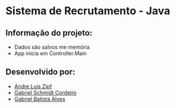 # Sistema de Recrutamento - Java

## Informação do projeto:
- Dados são salvos me memória
- App inicia em Controller.Main

## Desenvolvido por: 
- [Andre Luis Zipf](https://www.linkedin.com/in/andre-luis-zipf-86a383132/)
- [Gabriel Schmidt Cordeiro](https://www.linkedin.com/in/gabriel-schmidt-cordeiro-199262103/)
- [Gabriel Batista Alves](https://www.linkedin.com/in/gabriel-alves-bb0a58140/)
